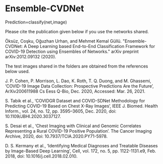 # Ensemble-CVDNet

Prediction=classify(net,image)

Please cite the publication given below if you use the networks shared.

Öksüz, Coşku, Oğuzhan Urhan, and Mehmet Kemal Güllü. "Ensemble-CVDNet: A Deep Learning based End-to-End Classification Framework for COVID-19 Detection using Ensembles of Networks." arXiv preprint arXiv:2012.09132 (2020).


The test images shared in the folders are obtained from the references below used. 

J. P. Cohen, P. Morrison, L. Dao, K. Roth, T. Q. Duong, and M. Ghassemi, ‘COVID-19 Image Data Collection: Prospective Predictions Are the Future’, ArXiv200611988 Cs Eess Q-Bio, Dec. 2020, Accessed: Mar. 26, 2021.

S. Tabik et al., ‘COVIDGR Dataset and COVID-SDNet Methodology for Predicting COVID-19 Based on Chest X-Ray Images’, IEEE J. Biomed. Health Inform., vol. 24, no. 12, pp. 3595–3605, Dec. 2020, doi: 10.1109/JBHI.2020.3037127.

S. Desai et al., ‘Chest Imaging with Clinical and Genomic Correlates Representing a Rural COVID-19 Positive Population’. The Cancer Imaging Archive, 2020, doi: 10.7937/TCIA.2020.PY71-5978.

D. S. Kermany et al., ‘Identifying Medical Diagnoses and Treatable Diseases by Image-Based Deep Learning’, Cell, vol. 172, no. 5, pp. 1122-1131.e9, Feb. 2018, doi: 10.1016/j.cell.2018.02.010.
